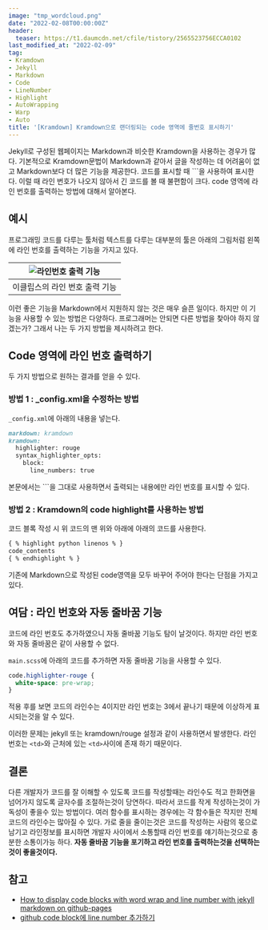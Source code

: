 ```yaml
---
image: "tmp_wordcloud.png"
date: "2022-02-08T00:00:00Z"
header:
  teaser: https://t1.daumcdn.net/cfile/tistory/2565523756ECCA0102
last_modified_at: "2022-02-09"
tag:
- Kramdown
- Jekyll
- Markdown
- Code
- LineNumber
- Highlight
- AutoWrapping
- Warp
- Auto
title: '[Kramdown] Kramdown으로 랜더링되는 code 영역에 줄번호 표시하기'
---
```


Jekyll로 구성된 웹페이지는 Markdown과 비슷한 Kramdown을 사용하는 경우가 많다. 기본적으로 Kramdown문법이 Markdown과 같아서 글을 작성하는 데 어려움이 없고 Markdown보다 더 많은 기능을 제공한다. 코드를 표시할 때 \`\`\`을 사용하여 표시한다. 이럴 때 라인 번호가 나오지 않아서 긴 코드를 볼 때 불편함이 크다. code 영역에 라인 번호를 출력하는 방법에 대해서 알아본다.

## 예시

프로그래밍 코드를 다루는 툴처럼 텍스트를 다루는 대부분의 툴은 아래의 그림처럼 왼쪽에 라인 번호를 출력하는 기능을 가지고 있다.

|![라인번호 출력 기능](https://t1.daumcdn.net/cfile/tistory/2565523756ECCA0102)|
|:--:|
|이클립스의 라인 번호 출력 기능|

이런 좋은 기능을 Markdown에서 지원하지 않는 것은 매우 슬픈 일이다. 하지만 이 기능을 사용할 수 있는 방법은 다양하다. 프로그래머는 안되면 다른 방법을 찾아야 하지 않겠는가? 그래서 나는 두 가지 방법을 제시하려고 한다.

## Code 영역에 라인 번호 출력하기

두 가지 방법으로 원하는 결과를 얻을 수 있다.

### 방법 1 : _config.xml을 수정하는 방법

`_config.xml`에 아래의 내용을 넣는다.

```markdown
markdown: kramdown
kramdown:
  highlighter: rouge
  syntax_highlighter_opts:
    block:
      line_numbers: true
```

본문에서는 \`\`\`을 그대로 사용하면서 출력되는 내용에만 라인 번호를 표시할 수 있다.

### 방법 2 : Kramdown의 code highlight를 사용하는 방법

코드 블록 작성 시 위 코드의 맨 위와 아래에 아래의 코드를 사용한다.

```markdown
{ % highlight python linenos % }
code_contents
{ % endhighlight % }
```

기존에 Markdown으로 작성된 code영역을 모두 바꾸어 주어야 한다는 단점을 가지고 있다.

## 여담 : 라인 번호와 자동 줄바꿈 기능

코드에 라인 번호도 추가하였으니 자동 줄바꿈 기능도 탐이 날것이다. 하지만 라인 번호와 자동 줄바꿈은 같이 사용할 수 없다. 

`main.scss`에 아래의 코드를 추가하면 자동 줄바꿈 기능을 사용할 수 있다. 

```css
code.highlighter-rouge {
  white-space: pre-wrap;
}
```
<script src="https://gist.github.com/Reevid/f807c626c89e635077be40debf2e05d6.js"></script>

적용 후를 보면 코드의 라인수는 4이지만 라인 번호는 3에서 끝나기 때문에 이상하게 표시되는것을 알 수 있다.

이러한 문제는 jekyll 또는 kramdown/rouge 설정과 같이 사용하면서 발생한다. 라인 번호는 `<td>`와 근처에 있는 `<td>`사이에 존재 하기 때문이다.

## 결론

다른 개발자가 코드를 잘 이해할 수 있도록 코드를 작성할때는 라인수도 적고 한화면을 넘어가지 않도록 글자수를 조절하는것이 당연하다. 따라서 코드를 작게 작성하는것이 가독성이 좋을수 있는 방법이다. 여러 함수를 표시하는 경우에는 각 함수들은 작지만 전체 코드의 라인수는 많아질 수 있다. 가로 줄을 줄이는것은 코드를 작성하는 사람의 몫으로 남기고 라인정보를 표시하면 개발자 사이에서 소통할때 라인 번호를 얘기하는것으로 충분한 소통이가능 하다. **자동 줄바꿈 기능을 포기하고 라인 번호를 출력하는것을 선택하는것이 좋을것이다.**

## 참고

* [How to display code blocks with word wrap and line number with jekyll markdown on github-pages](https://www.titanwolf.org/Network/q/173e9319-f67d-42be-ba86-5db4cc399ca3/y)
* [github code block에 line number 추가하기 ](https://helloyjam.github.io/github/markdown-code-linenumber/)
